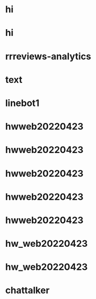 # hi
# hi
# rrreviews-analytics
# text
# linebot1
# hwweb20220423
# hwweb20220423
# hwweb20220423
# hwweb20220423
# hwweb20220423
# hw_web20220423
# hw_web20220423
# chattalker
